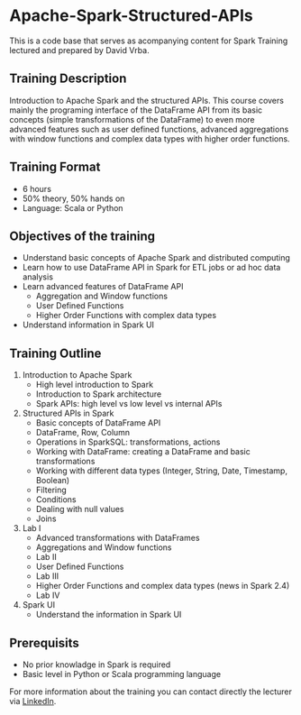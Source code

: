 # Apache-Spark-Structured-APIs
This is a code base that serves as acompanying content for Spark Training lectured and prepared by David Vrba.

## Training Description
Introduction to Apache Spark and the structured APIs. This course covers mainly the programing interface of the DataFrame API from its basic concepts (simple transformations of the DataFrame) to even more advanced features such as user defined functions, advanced aggregations with window functions and complex data types with higher order functions.

## Training Format
* 6 hours
* 50% theory, 50% hands on
* Language: Scala or Python

## Objectives of the training
* Understand basic concepts of Apache Spark and distributed computing
* Learn how to use DataFrame API in Spark for ETL jobs or ad hoc data analysis
* Learn advanced features of DataFrame API
    * Aggregation and Window functions
    * User Defined Functions
    * Higher Order Functions with complex data types
* Understand information in Spark UI


## Training Outline
1. Introduction to Apache Spark
    * High level introduction to Spark
    * Introduction to Spark architecture
    * Spark APIs: high level vs low level vs internal APIs
2. Structured APIs in Spark
    * Basic concepts of DataFrame API
    * DataFrame, Row, Column
    * Operations in SparkSQL: transformations, actions
    * Working with DataFrame: creating a DataFrame and basic transformations
    * Working with different data types (Integer, String, Date, Timestamp, Boolean)
    * Filtering
    * Conditions
    * Dealing with null values
    * Joins
3. Lab I
    * Advanced transformations with DataFrames
    * Aggregations and Window functions
    * Lab II
    * User Defined Functions
    * Lab III
    * Higher Order Functions and complex data types (news in Spark 2.4)
    * Lab IV
4. Spark UI
    * Understand the information in Spark UI

## Prerequisits
* No prior knowladge in Spark is required
* Basic level in Python or Scala programming language

For more information about the training you can contact directly the lecturer via <a href="http://www.linkedin.com/in/vrba-david" target="_blank"> LinkedIn</a>.
